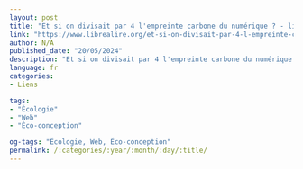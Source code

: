 ```yaml
---
layout: post
title: "Et si on divisait par 4 l'empreinte carbone du numérique ? - libre à lire !"
link: "https://www.librealire.org/et-si-on-divisait-par-4-l-empreinte-carbone-du-numerique"
author: N/A
published_date: "20/05/2024"
description: "Et si on divisait par 4 l'empreinte carbone du numérique ? - Libre à lire !"
language: fr
categories:
- Liens

tags:
- "Écologie"
- "Web"
- "Éco-conception"

og-tags: "Écologie, Web, Éco-conception"
permalink: /:categories/:year/:month/:day/:title/
---
```

